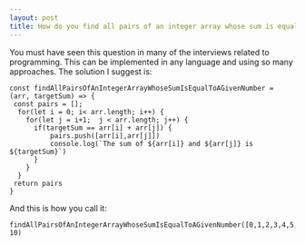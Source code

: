 ```yaml
---
layout: post
title: How do you find all pairs of an integer array whose sum is equal to a given number in javascript or typescript
---
```


You must have seen this question in many of the interviews related to programming. This can be implemented in any language and using so many approaches. The solution I suggest is:

```
const findAllPairsOfAnIntegerArrayWhoseSumIsEqualToAGivenNumber = (arr, targetSum) => {
 const pairs = [];
  for(let i = 0; i< arr.length; i++) {
    for(let j = i+1;  j < arr.length; j++) {
      if(targetSum == arr[i] + arr[j]) {
          pairs.push([arr[i],arr[j]])
          console.log(`The sum of ${arr[i]} and ${arr[j]} is ${targetSum}`)
      }
    }
  }
 return pairs
}
```

And this is how you call it:

```
findAllPairsOfAnIntegerArrayWhoseSumIsEqualToAGivenNumber([0,1,2,3,4,5,6,7,8,9], 10)
```